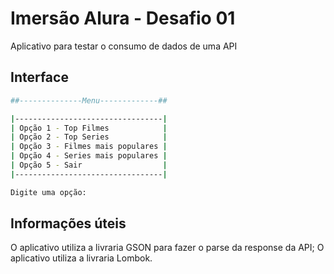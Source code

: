 # Imersão Alura - Desafio 01

Aplicativo para testar o consumo de dados de uma API 

## Interface

```bash
##--------------Menu-------------##

|---------------------------------|
| Opção 1 - Top Filmes            |
| Opção 2 - Top Series            |
| Opção 3 - Filmes mais populares |
| Opção 4 - Series mais populares |
| Opção 5 - Sair                  |
|---------------------------------|

Digite uma opção: 
```

## Informações úteis

O aplicativo utiliza a livraria GSON para fazer o parse da response da API; 
O aplicativo utiliza a livraria Lombok.
